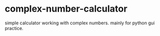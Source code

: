 # complex-number-calculator
simple calculator working with complex numbers. mainly for python gui practice. 
